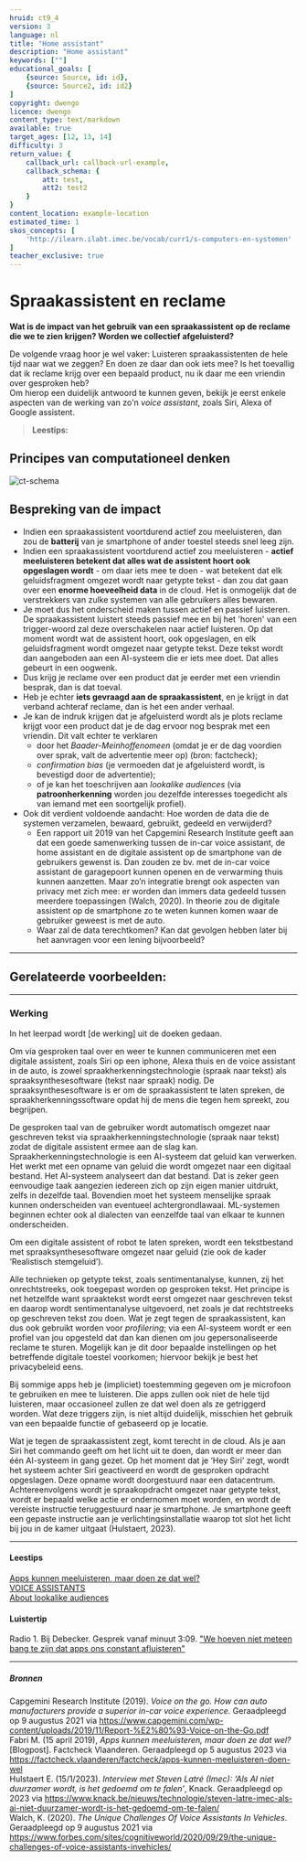 ```yaml
---
hruid: ct9_4
version: 3
language: nl
title: "Home assistant"
description: "Home assistant"
keywords: [""]
educational_goals: [
    {source: Source, id: id}, 
    {source: Source2, id: id2}
]
copyright: dwengo
licence: dwengo
content_type: text/markdown
available: true
target_ages: [12, 13, 14]
difficulty: 3
return_value: {
    callback_url: callback-url-example,
    callback_schema: {
        att: test,
        att2: test2
    }
}
content_location: example-location
estimated_time: 1
skos_concepts: [
    'http://ilearn.ilabt.imec.be/vocab/curr1/s-computers-en-systemen'
]
teacher_exclusive: true
---
```

# Spraakassistent en reclame

**Wat is de impact van het gebruik van een spraakassistent op de reclame die we te zien krijgen? Worden we collectief afgeluisterd?**

De volgende vraag hoor je wel vaker: Luisteren spraakassistenten de hele tijd naar wat we zeggen? En doen ze daar dan ook iets mee? Is het toevallig dat ik reclame krijg over een bepaald product, nu ik daar me een vriendin over gesproken heb?<br>
Om hierop een duidelijk antwoord te kunnen geven, bekijk je eerst enkele aspecten van de werking van zo'n *voice assistant*, zoals Siri, Alexa of Google assistent.   

> **Leestips:**<br>

## Principes van computationeel denken

![ct-schema](@learning-object/m_ct_impact_4/nl/3)


## Bespreking van de impact

-  Indien een spraakassistent voortdurend actief zou meeluisteren, dan zou de **batterij** van je smartphone of ander toestel steeds snel leeg zijn.
-  Indien een spraakassistent voortdurend actief zou meeluisteren - **actief meeluisteren betekent dat alles wat de assistent hoort ook opgeslagen wordt** - om daar iets mee te doen - wat betekent dat elk geluidsfragment omgezet wordt naar getypte tekst - dan zou dat gaan over een **enorme hoeveelheid data** in de cloud. Het is onmogelijk dat de verstrekkers van zulke systemen van alle gebruikers alles bewaren.
-  Je moet dus het onderscheid maken tussen actief en passief luisteren. De spraakassistent luistert steeds passief mee en bij het 'horen' van een trigger-woord zal deze overschakelen naar actief luisteren. Op dat moment wordt wat de assistent hoort, ook opgeslagen, en elk geluidsfragment wordt omgezet naar getypte tekst. Deze tekst wordt dan aangeboden aan een AI-systeem die er iets mee doet. Dat alles gebeurt in een oogwenk.
-  Dus krijg je reclame over een product dat je eerder met een vriendin besprak, dan is dat toeval.
-  Heb je echter **iets gevraagd aan de spraakassistent**, en je krijgt in dat verband achteraf reclame, dan is het een ander verhaal.
-  Je kan de indruk krijgen dat je afgeluisterd wordt als je plots reclame krijgt voor een product dat je de dag ervoor nog besprak met een vriendin. Dit valt echter te verklaren
    -  door het *Baader-Meinhoffenomeen* (omdat je er de dag voordien over sprak, valt de advertentie meer op) (bron: factcheck);
    -  *confirmation bias* (je vermoeden dat je afgeluisterd wordt, is bevestigd door de advertentie);
    -  of je kan het toeschrijven aan *lookalike audiences* (via **patroonherkenning** worden jou dezelfde interesses toegedicht als van iemand met een soortgelijk profiel). 
-  Ook dit verdient voldoende aandacht: Hoe worden de data die de systemen verzamelen, bewaard, gebruikt, gedeeld en verwijderd?
    - Een rapport uit 2019 van het Capgemini Research Institute geeft aan dat een goede samenwerking tussen de in-car voice assistant, de home assistant en de digitale assistent op de smartphone van de gebruikers gewenst is. Dan zouden ze bv. met de in-car voice assistant de garagepoort kunnen openen en de verwarming thuis kunnen aanzetten. Maar zo’n integratie brengt ook aspecten van privacy met zich mee:
er worden dan immers data gedeeld tussen meerdere toepassingen (Walch, 2020). In theorie zou de digitale assistent op de smartphone zo te weten kunnen komen waar de gebruiker geweest is met de auto.
    - Waar zal de data terechtkomen? Kan dat gevolgen hebben later bij het aanvragen voor een lening bijvoorbeeld?

-----------------------------
## Gerelateerde voorbeelden: 

-----------------------------
### Werking 

In het leerpad  wordt [de werking] uit de doeken gedaan.

Om via gesproken taal over en weer te kunnen communiceren met een digitale assistent, zoals Siri op een iphone, Alexa thuis en de
voice assistant in de auto, is zowel spraakherkenningstechnologie (spraak naar tekst) als spraaksynthesesoftware (tekst naar spraak) nodig. De spraaksynthesesoftware is er om de spraakassistent te laten spreken, de spraakherkenningssoftware opdat hij de mens die tegen hem spreekt, zou begrijpen. 

De gesproken taal van de gebruiker wordt automatisch omgezet naar geschreven tekst via spraakherkenningstechnologie (spraak naar tekst) zodat de digitale assistent ermee aan de slag kan. Spraakherkenningstechnologie is een AI-systeem dat geluid kan verwerken. Het werkt met een opname van geluid die wordt omgezet naar een digitaal bestand. Het AI-systeem analyseert dan dat bestand. Dat is zeker geen eenvoudige taak aangezien iedereen zich op zijn eigen manier uitdrukt, zelfs in dezelfde taal. Bovendien moet het systeem menselijke spraak kunnen onderscheiden van eventueel achtergrondlawaai. ML-systemen beginnen echter ook al dialecten van eenzelfde taal van elkaar te kunnen onderscheiden.

Om een digitale assistent of robot te laten spreken, wordt een tekstbestand met spraaksynthesesoftware omgezet naar geluid (zie ook de kader ‘Realistisch stemgeluid’). 

Alle technieken op getypte tekst, zoals sentimentanalyse, kunnen, zij het onrechtstreeks, ook toegepast worden op gesproken tekst. Het principe is net hetzelfde want spraaktekst wordt eerst omgezet naar geschreven tekst en daarop wordt sentimentanalyse uitgevoerd, net
zoals je dat rechtstreeks op geschreven tekst zou doen. Wat je zegt tegen de spraakassistent, kan dus ook gebruikt worden voor *profilering*; via een AI-systeem wordt er een profiel van jou opgesteld dat dan kan dienen om jou gepersonaliseerde reclame te sturen. Mogelijk kan je dit door bepaalde instellingen op het betreffende digitale toestel voorkomen; hiervoor bekijk je best het privacybeleid eens.   

Bij sommige apps heb je (impliciet) toestemming gegeven om je microfoon te gebruiken en mee te luisteren. Die apps zullen ook niet de hele tijd luisteren, maar occasioneel zullen ze dat wel doen als ze getriggerd worden. Wat deze triggers zijn, is niet altijd duidelijk, misschien het gebruik van een bepaalde functie of gebaseerd op je locatie. 

Wat je tegen de spraakassistent zegt, komt terecht in de cloud. Als je aan Siri het commando geeft om het licht uit te doen, dan wordt er meer dan één AI-systeem in gang gezet. Op het moment dat je ‘Hey Siri’ zegt, wordt het systeem achter Siri geactiveerd en wordt de gesproken opdracht opgeslagen. Deze opname wordt doorgestuurd naar een datacentrum. Achtereenvolgens wordt je spraakopdracht omgezet naar getypte tekst, wordt er bepaald welke actie er ondernomen moet worden, en wordt de vereiste instructie teruggestuurd naar je smartphone. Je smartphone geeft een gepaste instructie aan je verlichtingsinstallatie waarop tot slot het licht bij jou in de kamer uitgaat (Hulstaert, 2023).


-----------------------------
#### Leestips

[Apps kunnen meeluisteren, maar doen ze dat wel?](https://factcheck.vlaanderen/factcheck/apps-kunnen-meeluisteren-doen-wel)<br>
[VOICE ASSISTANTS](https://data-en-maatschappij.ai/publicaties/brainfood-databescherming-en-voice-assistants-1)<br>
[About lookalike audiences](https://www.facebook.com/business/help/164749007013531?id=401668390442328)

#### Luistertip

Radio 1. Bij Debecker. Gesprek vanaf minuut 3:09. ["We hoeven niet meteen bang te zijn dat apps ons constant afluisteren"](https://radio1.be/lees/we-hoeven-niet-meteen-bang-te-zijn-dat-apps-ons-constant-afluisteren) 

------------------------------
##### Bronnen

Capgemini Research Institute (2019). *Voice on the go. How can auto manufacturers provide a superior in-car voice experience.* Geraadpleegd op 9 augustus 2021 via https://www.capgemini.com/wp-content/uploads/2019/11/Report-%E2%80%93-Voice-on-the-Go.pdf<br>
Fabri M. (15 april 2019), *Apps kunnen meeluisteren, maar doen ze dat wel?* [Blogpost]. Factcheck Vlaanderen. Geraadpleegd op 5 augustus 2023 via https://factcheck.vlaanderen/factcheck/apps-kunnen-meeluisteren-doen-wel <br>
Hulstaert E. (15/1/2023). *Interview met Steven Latré (Imec): ‘Als AI niet duurzamer wordt, is het gedoemd om te falen’*, Knack. Geraadpleegd op  2023 via https://www.knack.be/nieuws/technologie/steven-latre-imec-als-ai-niet-duurzamer-wordt-is-het-gedoemd-om-te-falen/<br>
Walch, K. (2020). *The Unique Challenges Of Voice Assistants In Vehicles*. Geraadpleegd op 9 augustus 2021 via https://www.forbes.com/sites/cognitiveworld/2020/09/29/the-unique-challenges-of-voice-assistants-invehicles/
